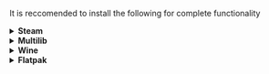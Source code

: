 It is reccomended to install the following for complete functionality

<details>
  <summary><strong>Steam</strong></summary>
Sudo pacman -S steam
- Drivers for your CPU/GPU 
</details>

<details>
  <summary><strong>Multilib</strong></summary>

  ``nano /etc/pacman.conf``
**Uncomment the following**
[multilib]
Include = /etc/pacman.d/mirrorlist
</details>

<details>
  <summary><strong>Wine</strong></summary>
sudo pacman -S wine
</details>

<details>
  <summary><strong>Flatpak</strong></summary>
sudo pacman -S flatpak

*Optionality*
For roblox, it is reccomended you use [vinegar](https://flathub.org/apps/org.vinegarhq.Vinegar)
proceed to run after installation: ``flatpak install flathub org.vinegarhq.Vinegar``
</details>
